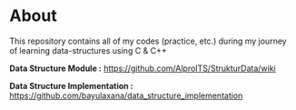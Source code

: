 # About
This repository contains all of my codes (practice, etc.) during my journey of learning data-structures using C & C++

**Data Structure Module :** https://github.com/AlproITS/StrukturData/wiki

**Data Structure Implementation :** https://github.com/bayulaxana/data_structure_implementation
